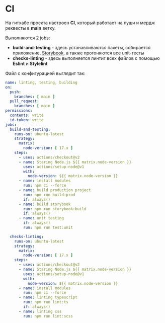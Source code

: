 # CI
На гитхабе проекта настроен **CI**, который работает на пуши и мердж реквесты в **main** ветку.

Выполняются 2 jobs:
* **build-and-testing** - здесь устанавливаются пакеты, собирается приложение, [Storybook](https://fatredsquirrel.github.io/production-project/), а также прогоняются все unit-тесты
* **checks-linting** - здесь выполняется линтиг всех файлов с помощью **Eslint** и **Stylelint**

Файл с конфигурацией выглядит так:
```yml
name: linting, testing, building
on:
  push:
    branches: [ main ]
  pull_request:
    branches: [ main ]
permissions:
  contents: write
  id-token: write
jobs:
  build-and-testing:
    runs-on: ubuntu-latest
    strategy:
      matrix:
        node-version: [ 17.x ]
    steps:
      - uses: actions/checkout@v2
      - name: Staring Node.js ${{ matrix.node-version }}
        uses: actions/setup-node@v1
        with:
          node-version: ${{ matrix.node-version }}
      - name: install modules
        run: npm ci --force
      - name: build production project
        run: npm run build:prod
        if: always()
      - name: build storybook
        run: npm run storybook:build
        if: always()
      - name: unit testing
        if: always()
        run: npm run test:unit

  checks-linting:
    runs-on: ubuntu-latest
    strategy:
      matrix:
        node-version: [ 17.x ]
    steps:
      - uses: actions/checkout@v2
      - name: Staring Node.js ${{ matrix.node-version }}
        uses: actions/setup-node@v1
        with:
          node-version: ${{ matrix.node-version }}
      - name: install modules
        run: npm ci --force
      - name: linting typescript
        run: npm run lint:ts
        if: always()
      - name: linting css
        run: npm run lint:scss
```


